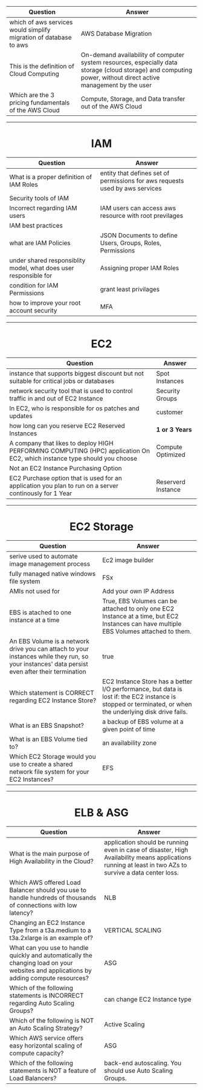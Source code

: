 | Question | Answer |
| --- | --- |
|which of aws services would simplify migration of database to aws | AWS Database Migration |
|This is the definition of Cloud Computing | On-demand availability of computer system resources, especially data storage (cloud storage) and computing power, without direct active management by the user|
| Which are the 3 pricing fundamentals of the AWS Cloud | Compute, Storage, and Data transfer out of the AWS Cloud|
---
# <center> IAM
| Question | Answer |
| --- | --- |
| What is a proper definition of IAM Roles | entity  that defines set of permissions for aws requests used by aws services|
| Security tools of IAM | |
| Incorrect regarding IAM users | IAM users can access aws resource with root previlages |
| IAM best practices| |
| what are IAM Policies | JSON Documents to define Users, Groups, Roles, Permissions |
| under shared responsiblity model, what does user responsible for | Assigning proper IAM Roles |
| condition for IAM Permissions | grant least privilages |
| how to improve your root account security | MFA |
---
# <center> EC2
| Question | Answer |
| --- | --- |
| instance that supports biggest discount but not suitable for critical jobs or databases| Spot Instances |
| network security tool that is used to control traffic in and out of EC2 Instance | Security Groups |
| In EC2, who is responsible for os patches and updates| customer |
| how long can you reserve EC2 Reserved Instances| **1 or 3 Years** |
| A company that likes to deploy HIGH PERFORMING COMPUTING (HPC) application On EC2, which instance type should you choose | Compute Optimized |
| Not an EC2 Instance Purchasing Option ||
| EC2 Purchase option that is used for an application you plan to run on a server continously for 1 Year| Reserverd Instance |
---
# <center> EC2 Storage

| Question | Answer |
| --- | --- |
| serive used to automate image management process | Ec2 image builder |
| fully managed native windows file system | FSx |
| AMIs not used for | Add your own IP Address |
| EBS is atached to one instance at a time| True, EBS Volumes can be attached to only one EC2 Instance at a time, but EC2 Instances can have multiple EBS Volumes attached to them. |
| An EBS Volume is a network drive you can attach to your instances while they run, so your instances' data persist even after their termination | true |
|Which statement is CORRECT regarding EC2 Instance Store? | EC2 Instance Store has a better I/O performance, but data is lost if: the EC2 instance is stopped or terminated, or when the underlying disk drive fails. |
|What is an EBS Snapshot? |  a backup of EBS volume at a given point of time |
|What is an EBS Volume tied to?| an availability zone |
| Which EC2 Storage would you use to create a shared network file system for your EC2 Instances? | EFS |
---
# <center> ELB & ASG

| Question | Answer |
| --- | --- |
|What is the main purpose of High Availability in the Cloud? | application should be running even in case of disaster, High Availability means applications running at least in two AZs to survive a data center loss.|
| Which AWS offered Load Balancer should you use to handle hundreds of thousands of connections with low latency? | NLB |
| Changing an EC2 Instance Type from a t3a.medium to a t3a.2xlarge is an example of? | VERTICAL SCALING|
|What can you use to handle quickly and automatically the changing load on your websites and applications by adding compute resources?| ASG|
|Which of the following statements is INCORRECT regarding Auto Scaling Groups?| can change EC2 Instance type|
|Which of the following is NOT an Auto Scaling Strategy?|Active Scaling|
|Which AWS service offers easy horizontal scaling of compute capacity?|ASG|
|Which of the following statements is NOT a feature of Load Balancers?| back-end autoscaling. You should use Auto Scaling Groups.|